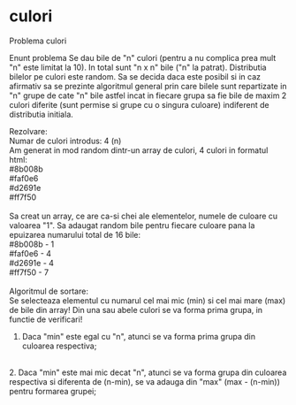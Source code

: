 # culori
Problema culori

Enunt problema
Se dau bile de "n" culori (pentru a nu complica prea mult "n" este limitat la 10). In total sunt "n x n" bile ("n" la patrat). Distributia bilelor pe culori este random. Sa se decida daca este posibil si in caz afirmativ sa se prezinte algoritmul general prin care bilele sunt repartizate in "n" grupe de cate "n" bile astfel incat in fiecare grupa sa fie bile de maxim 2 culori diferite (sunt permise si grupe cu o singura culoare) indiferent de distributia initiala.
<br>

Rezolvare:<br>
Numar de culori introdus: 4 (n)
<br>
Am generat in mod random dintr-un array de culori, 4 culori in formatul html:
<br>
#8b008b <br>
#faf0e6 <br>
#d2691e <br>
#ff7f50 <br>
<br>
Sa creat un array, ce are ca-si chei ale elementelor, numele de culoare cu valoarea "1".
Sa adaugat random bile pentru fiecare culoare pana la epuizarea numarului total de 16 bile:
<br>
#8b008b - 1 <br>
#faf0e6 - 4 <br>
#d2691e - 4 <br>
#ff7f50 - 7 <br>
<br>
Algoritmul de sortare:<br>
Se selecteaza elementul cu numarul cel mai mic (min) si cel mai mare (max) de bile din array! Din una sau abele culori se va forma prima grupa, in functie de verificari!
<br>
1. Daca "min" este egal cu "n", atunci se va forma prima grupa din culoarea respectiva;
<br>
2. Daca "min" este mai mic decat "n", atunci se va forma grupa din culoarea respectiva si diferenta de (n-min), se va adauga din "max" (max - (n-min)) pentru formarea grupei;

